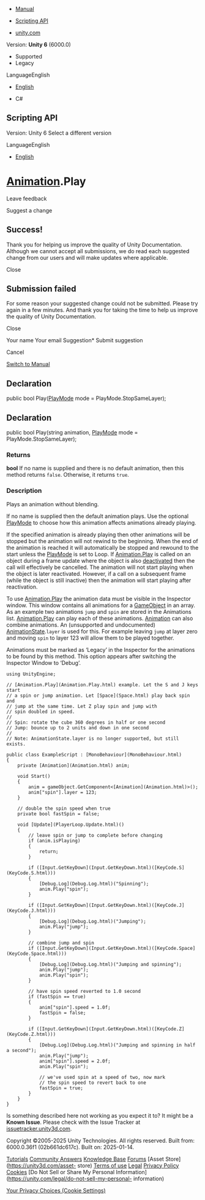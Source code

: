 [ ]()

  * [Manual](../Manual/index.html)
  * [Scripting API](../ScriptReference/index.html)

  * [unity.com](https://unity.com/)

Version: **Unity 6** (6000.0)

  * Supported
  * Legacy

LanguageEnglish

  * [English]()

  * C#

[ ](https://docs.unity3d.com)

## Scripting API

Version: Unity 6 Select a different version

LanguageEnglish

  * [English]()

#  [Animation](Animation.html).Play

Leave feedback

Suggest a change

## Success!

Thank you for helping us improve the quality of Unity Documentation. Although
we cannot accept all submissions, we do read each suggested change from our
users and will make updates where applicable.

Close

## Submission failed

For some reason your suggested change could not be submitted. Please <a>try
again</a> in a few minutes. And thank you for taking the time to help us
improve the quality of Unity Documentation.

Close

Your name Your email Suggestion* Submit suggestion

Cancel

[Switch to Manual](../Manual/class-Animation.html "Go to Animation Component
in the Manual")

## Declaration

public bool Play([PlayMode](PlayMode.html) mode = PlayMode.StopSameLayer);

## Declaration

public bool Play(string animation, [PlayMode](PlayMode.html) mode =
PlayMode.StopSameLayer);

### Returns

**bool** If no name is supplied and there is no default animation, then this
method returns `false`. Otherwise, it returns `true`.

### Description

Plays an animation without blending.

If no name is supplied then the default animation plays. Use the optional
[PlayMode](PlayMode.html) to choose how this animation affects animations
already playing.  
  
If the specified animation is already playing then other animations will be
stopped but the animation will not rewind to the beginning. When the end of
the animation is reached it will automatically be stopped and rewound to the
start unless the [PlayMode](PlayMode.html) is set to Loop. If
[Animation.Play](Animation.Play.html) is called on an object during a frame
update where the object is also
[deactivated](../Manual/DeactivatingGameObjects.html) then the call will
effectively be cancelled. The animation will not start playing when the object
is later reactivated. However, if a call on a subsequent frame (while the
object is still inactive) then the animation will start playing after
reactivation.  
  
To use [Animation.Play](Animation.Play.html) the animation data must be
visible in the Inspector window. This window contains all animations for a
[GameObject](GameObject.html) in an array. As an example two animations `jump`
and `spin` are stored in the Animations list.
[Animation.Play](Animation.Play.html) can play each of these animations.
[Animation](Animation.html) can also combine animations. An (unsupported and
undocumented) [AnimationState](AnimationState.html).`layer` is used for this.
For example leaving `jump` at layer zero and moving `spin` to layer 123 will
allow them to be played together.  
  
Animations must be marked as ‘Legacy’ in the Inspector for the animations to
be found by this method. This option appears after switching the Inspector
Window to ‘Debug’.

    
    
    using UnityEngine;  
      
    // [Animation.Play](Animation.Play.html) example. Let the S and J keys start
    // a spin or jump animation. Let [Space](Space.html) play back spin and
    // jump at the same time. Let Z play spin and jump with
    // spin doubled in speed.
    //
    // Spin: rotate the cube 360 degrees in half or one second
    // Jump: bounce up to 2 units and down in one second
    //
    // Note: AnimationState.layer is no longer supported, but still exists.  
      
    public class ExampleScript : [MonoBehaviour](MonoBehaviour.html)
    {
        private [Animation](Animation.html) anim;  
      
        void Start()
        {
            anim = gameObject.GetComponent<[Animation](Animation.html)>();
            anim["spin"].layer = 123;
        }  
      
        // double the spin speed when true
        private bool fastSpin = false;  
      
        void [Update](PlayerLoop.Update.html)()
        {
            // leave spin or jump to complete before changing
            if (anim.isPlaying)
            {
                return;
            }  
      
            if ([Input.GetKeyDown](Input.GetKeyDown.html)([KeyCode.S](KeyCode.S.html)))
            {
                [Debug.Log](Debug.Log.html)("Spinning");
                anim.Play("spin");
            }  
      
            if ([Input.GetKeyDown](Input.GetKeyDown.html)([KeyCode.J](KeyCode.J.html)))
            {
                [Debug.Log](Debug.Log.html)("Jumping");
                anim.Play("jump");
            }  
      
            // combine jump and spin
            if ([Input.GetKeyDown](Input.GetKeyDown.html)([KeyCode.Space](KeyCode.Space.html)))
            {
                [Debug.Log](Debug.Log.html)("Jumping and spinning");
                anim.Play("jump");
                anim.Play("spin");
            }  
      
            // have spin speed reverted to 1.0 second
            if (fastSpin == true)
            {
                anim["spin"].speed = 1.0f;
                fastSpin = false;
            }  
      
            if ([Input.GetKeyDown](Input.GetKeyDown.html)([KeyCode.Z](KeyCode.Z.html)))
            {
                [Debug.Log](Debug.Log.html)("Jumping and spinning in half a second");
                anim.Play("jump");
                anim["spin"].speed = 2.0f;
                anim.Play("spin");  
      
                // we've used spin at a speed of two, now mark
                // the spin speed to revert back to one
                fastSpin = true;
            }
        }
    }
    

Is something described here not working as you expect it to? It might be a
**Known Issue**. Please check with the Issue Tracker at
[issuetracker.unity3d.com](https://issuetracker.unity3d.com).

Copyright ©2005-2025 Unity Technologies. All rights reserved. Built from:
6000.0.36f1 (02b661dc617c). Built on: 2025-01-14.

[Tutorials](https://unity3d.com/learn) [Community
Answers](https://answers.unity3d.com) [Knowledge
Base](https://support.unity3d.com/hc/en-us)
[Forums](https://forum.unity3d.com) [Asset Store](https://unity3d.com/asset-
store) [Terms of use](https://docs.unity3d.com/Manual/TermsOfUse.html)
[Legal](https://unity.com/legal) [Privacy
Policy](https://unity.com/legal/privacy-policy)
[Cookies](https://unity.com/legal/cookie-policy) [Do Not Sell or Share My
Personal Information](https://unity.com/legal/do-not-sell-my-personal-
information)

[Your Privacy Choices (Cookie Settings)](javascript:void\(0\);)

